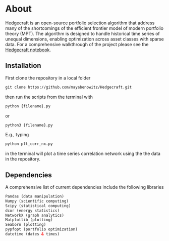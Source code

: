 # About

Hedgecraft is an open-source portfolio selection algorithm that address many of the shortcomings of the efficient frontier model of modern portfolio theory (MPT). The algorithm is designed to handle historical time series of unequal dimensions, enabling optimization across asset classes with sparse data. For a comprehensive walkthrough of the project please see the [Hedgecraft notebook](https://nbviewer.jupyter.org/github/mayabenowitz/Hedgecraft/blob/master/notebooks/Hedgecraft.ipynb).

## Installation

First clone the repository in a local folder

```html
git clone https://github.com/mayabenowitz/Hedgecraft.git
```

then run the scripts from the terminal with

```html
python {filename}.py
```
or

```html
python3 {filename}.py
```

E.g., typing

```html
python plt_corr_nx.py
```

in the terminal will plot a time series correlation network using the the data in the repository.

## Dependencies

A comprehensive list of current dependencies include the following libraries

```html
Pandas (data manipulation)
Numpy (scientific computing)
Scipy (statistical computing)
dcor (energy statistics)
NetworkX (graph analytics)
Matplotlib (plotting)
Seaborn (plotting)
pypfopt (portfolio optimization)
datetime (dates & times)
```
